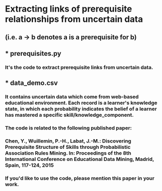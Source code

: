 # Extracting links of prerequisite relationships from uncertain data
## (i.e. a -> b denotes a is a prerequisite for b)

## * prerequisites.py
### It's the code to extract prerequisite links from uncertain data.

## * data_demo.csv
### It contains uncertain data which come from web-based educational environment. Each record is a learner's knowledge state, in which each probability indicates the belief of a learner has mastered a specific skill/knowledge_component.

### The code is related to the following published paper:
### Chen, Y., Wuillemin, P.-H., Labat, J.-M.: Discovering Prerequisite Structure of Skills through Probabilistic Association Rules Mining. In: Proceedings of the 8th International Conference on Educational Data Mining, Madrid, Spain, 117-124, 2015
### If you'd like to use the code, please **mention this paper** in your work.
